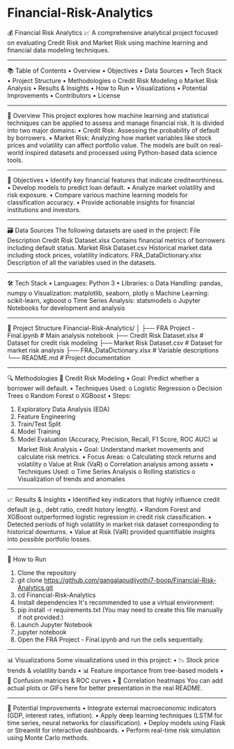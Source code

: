 # Financial-Risk-Analytics
💰 Financial Risk Analytics
📈 A comprehensive analytical project focused on evaluating Credit Risk and Market Risk using machine learning and financial data modeling techniques.
________________________________________
📚 Table of Contents
•	Overview
•	Objectives
•	Data Sources
•	Tech Stack
•	Project Structure
•	Methodologies
o	Credit Risk Modeling
o	Market Risk Analysis
•	Results & Insights
•	How to Run
•	Visualizations
•	Potential Improvements
•	Contributors
•	License
________________________________________
📌 Overview
This project explores how machine learning and statistical techniques can be applied to assess and manage financial risk. It is divided into two major domains:
•	Credit Risk: Assessing the probability of default by borrowers.
•	Market Risk: Analyzing how market variables like stock prices and volatility can affect portfolio value.
The models are built on real-world inspired datasets and processed using Python-based data science tools.
________________________________________
🎯 Objectives
•	Identify key financial features that indicate creditworthiness.
•	Develop models to predict loan default.
•	Analyze market volatility and risk exposure.
•	Compare various machine learning models for classification accuracy.
•	Provide actionable insights for financial institutions and investors.
________________________________________
🗃️ Data Sources
The following datasets are used in the project:
File	Description
Credit Risk Dataset.xlsx	Contains financial metrics of borrowers including default status.
Market Risk Dataset.csv	Historical market data including stock prices, volatility indicators.
FRA_DataDictionary.xlsx	Description of all the variables used in the datasets.
________________________________________
🛠️ Tech Stack
•	Languages: Python 3
•	Libraries:
o	Data Handling: pandas, numpy
o	Visualization: matplotlib, seaborn, plotly
o	Machine Learning: scikit-learn, xgboost
o	Time Series Analysis: statsmodels
o	Jupyter Notebooks for development and analysis
________________________________________
📁 Project Structure
Financial-Risk-Analytics/
│
├── FRA Project - Final.ipynb          # Main analysis notebook
├── Credit Risk Dataset.xlsx           # Dataset for credit risk modeling
├── Market Risk Dataset.csv            # Dataset for market risk analysis
├── FRA_DataDictionary.xlsx            # Variable descriptions
└── README.md                          # Project documentation
________________________________________
🔍 Methodologies
📌 Credit Risk Modeling
•	Goal: Predict whether a borrower will default.
•	Techniques Used:
o	Logistic Regression
o	Decision Trees
o	Random Forest
o	XGBoost
•	Steps:
1.	Exploratory Data Analysis (EDA)
2.	Feature Engineering
3.	Train/Test Split
4.	Model Training
5.	Model Evaluation (Accuracy, Precision, Recall, F1 Score, ROC AUC)
📊 Market Risk Analysis
•	Goal: Understand market movements and calculate risk metrics.
•	Focus Areas:
o	Calculating stock returns and volatility
o	Value at Risk (VaR)
o	Correlation analysis among assets
•	Techniques Used:
o	Time Series Analysis
o	Rolling statistics
o	Visualization of trends and anomalies
________________________________________
📈 Results & Insights
•	Identified key indicators that highly influence credit default (e.g., debt ratio, credit history length).
•	Random Forest and XGBoost outperformed logistic regression in credit risk classification.
•	Detected periods of high volatility in market risk dataset corresponding to historical downturns.
•	Value at Risk (VaR) provided quantifiable insights into possible portfolio losses.
________________________________________
🚀 How to Run
1.	Clone the repository
2.	git clone https://github.com/gangalapudijyothi7-boop/Financial-Risk-Analytics.git
3.	cd Financial-Risk-Analytics
4.	Install dependencies
It's recommended to use a virtual environment:
5.	pip install -r requirements.txt
(You may need to create this file manually if not provided.)
6.	Launch Jupyter Notebook
7.	jupyter notebook
8.	Open the FRA Project - Final.ipynb and run the cells sequentially.
________________________________________
📊 Visualizations
Some visualizations used in this project:
•	📉 Stock price trends & volatility bands
•	📊 Feature importance from tree-based models
•	🧮 Confusion matrices & ROC curves
•	📌 Correlation heatmaps
You can add actual plots or GIFs here for better presentation in the real README.
________________________________________
🔄 Potential Improvements
•	Integrate external macroeconomic indicators (GDP, interest rates, inflation).
•	Apply deep learning techniques (LSTM for time series, neural networks for classification).
•	Deploy models using Flask or Streamlit for interactive dashboards.
•	Perform real-time risk simulation using Monte Carlo methods.


